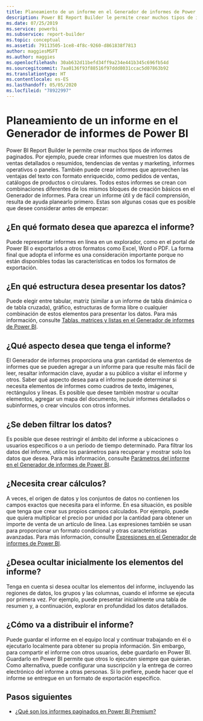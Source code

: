 ```yaml
---
title: Planeamiento de un informe en el Generador de informes de Power BI
description: Power BI Report Builder le permite crear muchos tipos de informes paginados. Para crear un informe útil y de fácil comprensión, resulta de ayuda planearlo primero.
ms.date: 07/25/2019
ms.service: powerbi
ms.subservice: report-builder
ms.topic: conceptual
ms.assetid: 79113505-1ce8-4f8c-9260-d861838f7813
author: maggiesMSFT
ms.author: maggies
ms.openlocfilehash: 30ab632d11befd34ff9a234e441b345c696fb54d
ms.sourcegitcommit: 7aa0136f93f88516f97ddd8031ccac5d07863b92
ms.translationtype: HT
ms.contentlocale: es-ES
ms.lasthandoff: 05/05/2020
ms.locfileid: "78922997"
---
```

# <a name="planning-a-report-in-power-bi-report-builder"></a>Planeamiento de un informe en el Generador de informes de Power BI

Power BI Report Builder le permite crear muchos tipos de informes paginados. Por ejemplo, puede crear informes que muestren los datos de ventas detallados o resumidos, tendencias de ventas y marketing, informes operativos o paneles. También puede crear informes que aprovechen las ventajas del texto con formato enriquecido, como pedidos de ventas, catálogos de productos o circulares. Todos estos informes se crean con combinaciones diferentes de los mismos bloques de creación básicos en el Generador de informes. Para crear un informe útil y de fácil comprensión, resulta de ayuda planearlo primero. Estas son algunas cosas que es posible que desee considerar antes de empezar:  
  
## <a name="in-what-format-do-you-want-the-report-to-appear"></a>¿En qué formato desea que aparezca el informe?
  
Puede representar informes en línea en un explorador, como en el portal de Power BI o exportarlos a otros formatos como Excel, Word o PDF. La forma final que adopta el informe es una consideración importante porque no están disponibles todas las características en todos los formatos de exportación. 
  
## <a name="in-what-structure-do-you-want-to-present-the-data"></a>¿En qué estructura desea presentar los datos?
  
Puede elegir entre tabular, matriz (similar a un informe de tabla dinámica o de tabla cruzada), gráfico, estructuras de forma libre o cualquier combinación de estos elementos para presentar los datos. Para más información, consulte [Tablas, matrices y listas en el Generador de informes de Power BI](report-builder-tables-matrices-lists.md).  
  
## <a name="how-do-you-want-your-report-to-look"></a>¿Qué aspecto desea que tenga el informe?
  
El Generador de informes proporciona una gran cantidad de elementos de informes que se pueden agregar a un informe para que resulte más fácil de leer, resaltar información clave, ayudar a su público a visitar el informe y otros. Saber qué aspecto desea para el informe puede determinar si necesita elementos de informes como cuadros de texto, imágenes, rectángulos y líneas. Es posible que desee también mostrar u ocultar elementos, agregar un mapa del documento, incluir informes detallados o subinformes, o crear vínculos con otros informes.   
  
## <a name="should-the-data-be-filtered"></a>¿Se deben filtrar los datos?
  
Es posible que desee restringir el ámbito del informe a ubicaciones o usuarios específicos o a un período de tiempo determinado. Para filtrar los datos del informe, utilice los parámetros para recuperar y mostrar solo los datos que desea. Para más información, consulte [Parámetros del informe en el Generador de informes de Power BI](paginated-reports-parameters.md).  
  
## <a name="do-you-need-to-create-calculations"></a>¿Necesita crear cálculos? 
  
A veces, el origen de datos y los conjuntos de datos no contienen los campos exactos que necesita para el informe. En esa situación, es posible que tenga que crear sus propios campos calculados. Por ejemplo, puede que quiera multiplicar el precio por unidad por la cantidad para obtener un importe de venta de un artículo de línea. Las expresiones también se usan para proporcionar un formato condicional y otras características avanzadas. Para más información, consulte [Expresiones en el Generador de informes de Power BI](report-builder-expressions.md).  
  
## <a name="do-you-want-to-hide-report-items-initially"></a>¿Desea ocultar inicialmente los elementos del informe?
  
Tenga en cuenta si desea ocultar los elementos del informe, incluyendo las regiones de datos, los grupos y las columnas, cuando el informe se ejecuta por primera vez. Por ejemplo, puede presentar inicialmente una tabla de resumen y, a continuación, explorar en profundidad los datos detallados. 
  
## <a name="how-are-you-going-to-deliver-your-report"></a>¿Cómo va a distribuir el informe?  
  
Puede guardar el informe en el equipo local y continuar trabajando en él o ejecutarlo localmente para obtener su propia información. Sin embargo, para compartir el informe con otros usuarios, debe guardarlo en Power BI. Guardarlo en Power BI permite que otros lo ejecuten siempre que quieran. Como alternativa, puede configurar una suscripción y la entrega de correo electrónico del informe a otras personas. Si lo prefiere, puede hacer que el informe se entregue en un formato de exportación específico. 
  
## <a name="next-steps"></a>Pasos siguientes

- [¿Qué son los informes paginados en Power BI Premium?](paginated-reports-report-builder-power-bi.md)
